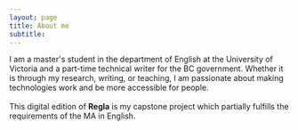 ```yaml
---
layout: page
title: About me
subtitle:
---
```


I am a master's student in the department of English at the University of Victoria and a part-time technical writer for the BC government. Whether it is through my research, writing, or teaching, I am passionate about making technologies work and be more accessible for people.
<br>
<br>
This digital edition of **Regla** is my capstone project which partially fulfills the requirements of the MA in English.
